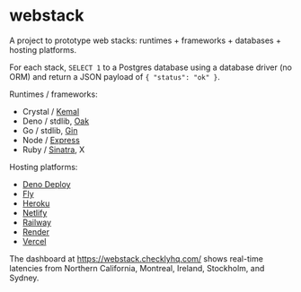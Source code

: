 # webstack

A project to prototype web stacks:
runtimes + frameworks + databases + hosting platforms.

For each stack,
`SELECT 1` to a Postgres database
using a database driver (no ORM)
and return a JSON payload of `{ "status": "ok" }`.

Runtimes / frameworks:

* Crystal / [Kemal](https://kemalcr.com/)
* Deno / stdlib, [Oak](https://oakserver.github.io/oak/)
* Go / stdlib, [Gin](https://github.com/gin-gonic/gin)
* Node / [Express](https://expressjs.com/)
* Ruby / [Sinatra](http://sinatrarb.com/), X

Hosting platforms:

* [Deno Deploy](https://deno.com/deploy)
* [Fly](https://fly.io)
* [Heroku](https://heroku.com)
* [Netlify](https://netlify.com)
* [Railway](https://railway.app)
* [Render](https://render.com)
* [Vercel](https://vercel.com)

The dashboard at <https://webstack.checklyhq.com/>
shows real-time latencies from
Northern California, Montreal, Ireland, Stockholm, and Sydney.
